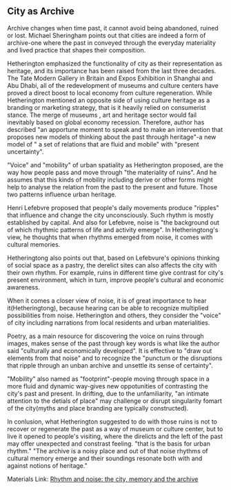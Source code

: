 ## City as Archive

Archive changes when time past, it cannot avoid being abandoned, ruined or lost. Michael Sheringham points out that cities are indeed a form of archive-one where the past in conveyed through the everyday materiality and lived practice that shapes their composition.

Hetherington emphasized the functionality of city as their representation as heritage, and its importance has been raised from the last three decades. The Tate Modern Gallery in Britain and Expos Exhibition in Shanghai and Abu Dhabi, all of the redevelopment of museums and culture centers have proved a direct boost to local economy from culture regeneration. While Hetherington mentioned an opposite side of using culture heritage as a branding or marketing strategy, that is it heavily relied on consumerist stance. The merge of museums , art and heritage sector would fail inevitably based on global economy recession. Therefore, author has described "an apportune moment to speak and to make an intervention that proposes new models of thinking about the past through heritage"-a new model of " a set of relations that are fluid and mobile" with "present uncertainty".

"Voice" and "mobility" of urban spatiality as Hetherington proposed, are the way how people pass and move through "the materiality of ruins". And he assumes that this kinds of mobility including derive or other forms might help to analyse the relation from the past to the present and future. Those two patterns influence urban heritage.

Henri Lefebvre proposed that people's daily movements produce "ripples" that influence and change the city unconsciously. Such rhythm is
mostly established by capital. And also for Lefebvre, noise is "the background out of which rhythmic patterns of life and activity emerge". In Hetheringtong's view, he thoughts that when rhythms emerged from noise, it comes with cultural memories.

Hetheringtong also points out that, based on Lefebvure's opinions thinking of social space as a pastry, the derelict sites can also affects the city with their own rhythm. For example, ruins in different time give contrast for city's present environment, which in turn, improve people's cultural and economic awareness.

When it comes a closer view of noise, it is of great importance to hear it(Hetheringtong), because hearing can be able to recognize multiplied possibilities from noise. Hetherington and others, they consider the "voice" of city including narrations from local residents and urban materialities.

Poetry, as a main resource for discovering the voice on ruins through images, makes sense of the past through key words is what like the author said "culturally and economically developed". It is effective to "draw out elements from that noise" and to recognize the "punctum or the disruptions that ripple through an unban archive and unsettle its sense of certainty".

"Mobility" also named as "footprint"-people moving through space in a more fluid and dynamic way-gives new oppotunities of contrasting the city's past and present. In drifting, due to the unfamiliarity, "an intimate attention to the detials of place" may challenge or disrupt singularity fomart of the city(myths and place branding are typically constructed).

In conlusion, what Hetherington suggested to do with those ruins is not to recover or regenerate the past as a way of museum or culture center, but to live it opened to people's visiting, where the direlicts and the left of the past may offer unexpected and constrast feeling. "that is the basis for urban rhythm." "The archive is a noisy place and out of that noise rhythms of cultural memory emerge and their soundings resonate both with and against notions of heritage."

Materials Link: [Rhythm and noise: the city, memory and the archive](https://1drv.ms/b/s!Ak55tr-1XMS7pGgPm3UQZJJP6IHS)
